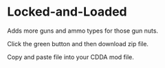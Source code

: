 # Locked-and-Loaded
Adds more guns and ammo types for those gun nuts.

Click the green button and then download zip file.

Copy and paste file into your CDDA mod file.

